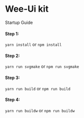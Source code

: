 # Wee-Ui kit

Startup Guide

#### Step 1:
`yarn install` or `npm install`

#### Step 2:
`yarn run svgmake` or `npm run svgmake`

#### Step 3:
`yarn run build` or `npm run build`

#### Step 4:
`yarn run buildw` or `npm run buildw`
